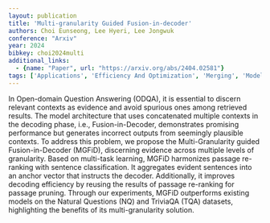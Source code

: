 ```yaml
---
layout: publication
title: 'Multi-granularity Guided Fusion-in-decoder'
authors: Choi Eunseong, Lee Hyeri, Lee Jongwuk
conference: "Arxiv"
year: 2024
bibkey: choi2024multi
additional_links:
  - {name: "Paper", url: "https://arxiv.org/abs/2404.02581"}
tags: ['Applications', 'Efficiency And Optimization', 'Merging', 'Model Architecture', 'Pruning']
---
```

In Open-domain Question Answering (ODQA), it is essential to discern relevant contexts as evidence and avoid spurious ones among retrieved results. The model architecture that uses concatenated multiple contexts in the decoding phase, i.e., Fusion-in-Decoder, demonstrates promising performance but generates incorrect outputs from seemingly plausible contexts. To address this problem, we propose the Multi-Granularity guided Fusion-in-Decoder (MGFiD), discerning evidence across multiple levels of granularity. Based on multi-task learning, MGFiD harmonizes passage re-ranking with sentence classification. It aggregates evident sentences into an anchor vector that instructs the decoder. Additionally, it improves decoding efficiency by reusing the results of passage re-ranking for passage pruning. Through our experiments, MGFiD outperforms existing models on the Natural Questions (NQ) and TriviaQA (TQA) datasets, highlighting the benefits of its multi-granularity solution.
